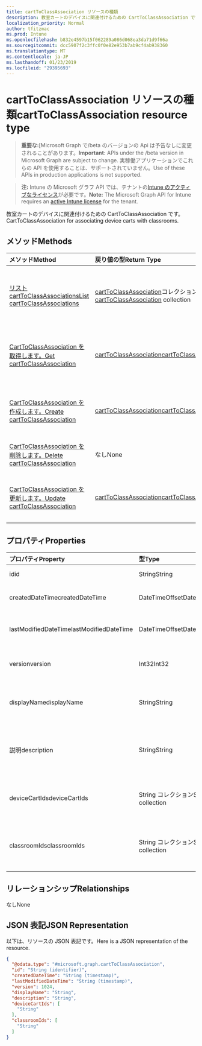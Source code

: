 ```yaml
---
title: cartToClassAssociation リソースの種類
description: 教室カートのデバイスに関連付けるための CartToClassAssociation です。
localization_priority: Normal
author: tfitzmac
ms.prod: Intune
ms.openlocfilehash: b832e4597b15f062289a086d068ea3da71d9f66a
ms.sourcegitcommit: dcc5907f2c3ffc0f0e82e953b7ab9cf4ab938360
ms.translationtype: MT
ms.contentlocale: ja-JP
ms.lasthandoff: 01/23/2019
ms.locfileid: "29395693"
---
```

# <a name="carttoclassassociation-resource-type"></a><span data-ttu-id="421e2-103">cartToClassAssociation リソースの種類</span><span class="sxs-lookup"><span data-stu-id="421e2-103">cartToClassAssociation resource type</span></span>

> <span data-ttu-id="421e2-104">**重要な:**[Microsoft Graph で/beta のバージョンの Api は予告なしに変更されることがあります。</span><span class="sxs-lookup"><span data-stu-id="421e2-104">**Important:** APIs under the /beta version in Microsoft Graph are subject to change.</span></span> <span data-ttu-id="421e2-105">実稼働アプリケーションでこれらの API を使用することは、サポートされていません。</span><span class="sxs-lookup"><span data-stu-id="421e2-105">Use of these APIs in production applications is not supported.</span></span>

> <span data-ttu-id="421e2-106">**注:** Intune の Microsoft グラフ API では、テナントの[Intune のアクティブなライセンス](https://go.microsoft.com/fwlink/?linkid=839381)が必要です。</span><span class="sxs-lookup"><span data-stu-id="421e2-106">**Note:** The Microsoft Graph API for Intune requires an [active Intune license](https://go.microsoft.com/fwlink/?linkid=839381) for the tenant.</span></span>

<span data-ttu-id="421e2-107">教室カートのデバイスに関連付けるための CartToClassAssociation です。</span><span class="sxs-lookup"><span data-stu-id="421e2-107">CartToClassAssociation for associating device carts with classrooms.</span></span>

## <a name="methods"></a><span data-ttu-id="421e2-108">メソッド</span><span class="sxs-lookup"><span data-stu-id="421e2-108">Methods</span></span>
|<span data-ttu-id="421e2-109">メソッド</span><span class="sxs-lookup"><span data-stu-id="421e2-109">Method</span></span>|<span data-ttu-id="421e2-110">戻り値の型</span><span class="sxs-lookup"><span data-stu-id="421e2-110">Return Type</span></span>|<span data-ttu-id="421e2-111">説明</span><span class="sxs-lookup"><span data-stu-id="421e2-111">Description</span></span>|
|:---|:---|:---|
|[<span data-ttu-id="421e2-112">リスト cartToClassAssociations</span><span class="sxs-lookup"><span data-stu-id="421e2-112">List cartToClassAssociations</span></span>](../api/intune-deviceconfig-carttoclassassociation-list.md)|<span data-ttu-id="421e2-113">[cartToClassAssociation](../resources/intune-deviceconfig-carttoclassassociation.md)コレクション</span><span class="sxs-lookup"><span data-stu-id="421e2-113">[cartToClassAssociation](../resources/intune-deviceconfig-carttoclassassociation.md) collection</span></span>|<span data-ttu-id="421e2-114">[CartToClassAssociation](../resources/intune-deviceconfig-carttoclassassociation.md)オブジェクトのプロパティと関係を一覧表示します。</span><span class="sxs-lookup"><span data-stu-id="421e2-114">List properties and relationships of the [cartToClassAssociation](../resources/intune-deviceconfig-carttoclassassociation.md) objects.</span></span>|
|[<span data-ttu-id="421e2-115">CartToClassAssociation を取得します。</span><span class="sxs-lookup"><span data-stu-id="421e2-115">Get cartToClassAssociation</span></span>](../api/intune-deviceconfig-carttoclassassociation-get.md)|[<span data-ttu-id="421e2-116">cartToClassAssociation</span><span class="sxs-lookup"><span data-stu-id="421e2-116">cartToClassAssociation</span></span>](../resources/intune-deviceconfig-carttoclassassociation.md)|<span data-ttu-id="421e2-117">[CartToClassAssociation](../resources/intune-deviceconfig-carttoclassassociation.md)オブジェクトのプロパティと関係を参照してください。</span><span class="sxs-lookup"><span data-stu-id="421e2-117">Read properties and relationships of the [cartToClassAssociation](../resources/intune-deviceconfig-carttoclassassociation.md) object.</span></span>|
|[<span data-ttu-id="421e2-118">CartToClassAssociation を作成します。</span><span class="sxs-lookup"><span data-stu-id="421e2-118">Create cartToClassAssociation</span></span>](../api/intune-deviceconfig-carttoclassassociation-create.md)|[<span data-ttu-id="421e2-119">cartToClassAssociation</span><span class="sxs-lookup"><span data-stu-id="421e2-119">cartToClassAssociation</span></span>](../resources/intune-deviceconfig-carttoclassassociation.md)|<span data-ttu-id="421e2-120">新しい[cartToClassAssociation](../resources/intune-deviceconfig-carttoclassassociation.md)オブジェクトを作成します。</span><span class="sxs-lookup"><span data-stu-id="421e2-120">Create a new [cartToClassAssociation](../resources/intune-deviceconfig-carttoclassassociation.md) object.</span></span>|
|[<span data-ttu-id="421e2-121">CartToClassAssociation を削除します。</span><span class="sxs-lookup"><span data-stu-id="421e2-121">Delete cartToClassAssociation</span></span>](../api/intune-deviceconfig-carttoclassassociation-delete.md)|<span data-ttu-id="421e2-122">なし</span><span class="sxs-lookup"><span data-stu-id="421e2-122">None</span></span>|<span data-ttu-id="421e2-123">の[cartToClassAssociation](../resources/intune-deviceconfig-carttoclassassociation.md)を削除します。</span><span class="sxs-lookup"><span data-stu-id="421e2-123">Deletes a [cartToClassAssociation](../resources/intune-deviceconfig-carttoclassassociation.md).</span></span>|
|[<span data-ttu-id="421e2-124">CartToClassAssociation を更新します。</span><span class="sxs-lookup"><span data-stu-id="421e2-124">Update cartToClassAssociation</span></span>](../api/intune-deviceconfig-carttoclassassociation-update.md)|[<span data-ttu-id="421e2-125">cartToClassAssociation</span><span class="sxs-lookup"><span data-stu-id="421e2-125">cartToClassAssociation</span></span>](../resources/intune-deviceconfig-carttoclassassociation.md)|<span data-ttu-id="421e2-126">[CartToClassAssociation](../resources/intune-deviceconfig-carttoclassassociation.md)オブジェクトのプロパティを更新します。</span><span class="sxs-lookup"><span data-stu-id="421e2-126">Update the properties of a [cartToClassAssociation](../resources/intune-deviceconfig-carttoclassassociation.md) object.</span></span>|

## <a name="properties"></a><span data-ttu-id="421e2-127">プロパティ</span><span class="sxs-lookup"><span data-stu-id="421e2-127">Properties</span></span>
|<span data-ttu-id="421e2-128">プロパティ</span><span class="sxs-lookup"><span data-stu-id="421e2-128">Property</span></span>|<span data-ttu-id="421e2-129">型</span><span class="sxs-lookup"><span data-stu-id="421e2-129">Type</span></span>|<span data-ttu-id="421e2-130">説明</span><span class="sxs-lookup"><span data-stu-id="421e2-130">Description</span></span>|
|:---|:---|:---|
|<span data-ttu-id="421e2-131">id</span><span class="sxs-lookup"><span data-stu-id="421e2-131">id</span></span>|<span data-ttu-id="421e2-132">String</span><span class="sxs-lookup"><span data-stu-id="421e2-132">String</span></span>|<span data-ttu-id="421e2-133">エンティティのキー。</span><span class="sxs-lookup"><span data-stu-id="421e2-133">Key of the entity.</span></span>|
|<span data-ttu-id="421e2-134">createdDateTime</span><span class="sxs-lookup"><span data-stu-id="421e2-134">createdDateTime</span></span>|<span data-ttu-id="421e2-135">DateTimeOffset</span><span class="sxs-lookup"><span data-stu-id="421e2-135">DateTimeOffset</span></span>|<span data-ttu-id="421e2-136">オブジェクトが作成された DateTime。</span><span class="sxs-lookup"><span data-stu-id="421e2-136">DateTime the object was created.</span></span>|
|<span data-ttu-id="421e2-137">lastModifiedDateTime</span><span class="sxs-lookup"><span data-stu-id="421e2-137">lastModifiedDateTime</span></span>|<span data-ttu-id="421e2-138">DateTimeOffset</span><span class="sxs-lookup"><span data-stu-id="421e2-138">DateTimeOffset</span></span>|<span data-ttu-id="421e2-139">オブジェクトが最後に変更された DateTime。</span><span class="sxs-lookup"><span data-stu-id="421e2-139">DateTime the object was last modified.</span></span>|
|<span data-ttu-id="421e2-140">version</span><span class="sxs-lookup"><span data-stu-id="421e2-140">version</span></span>|<span data-ttu-id="421e2-141">Int32</span><span class="sxs-lookup"><span data-stu-id="421e2-141">Int32</span></span>|<span data-ttu-id="421e2-142">CartToClassAssociation のバージョンです。</span><span class="sxs-lookup"><span data-stu-id="421e2-142">Version of the CartToClassAssociation.</span></span>|
|<span data-ttu-id="421e2-143">displayName</span><span class="sxs-lookup"><span data-stu-id="421e2-143">displayName</span></span>|<span data-ttu-id="421e2-144">String</span><span class="sxs-lookup"><span data-stu-id="421e2-144">String</span></span>|<span data-ttu-id="421e2-145">デバイス構成について管理者が指定した名前。</span><span class="sxs-lookup"><span data-stu-id="421e2-145">Admin provided name of the device configuration.</span></span>|
|<span data-ttu-id="421e2-146">説明</span><span class="sxs-lookup"><span data-stu-id="421e2-146">description</span></span>|<span data-ttu-id="421e2-147">String</span><span class="sxs-lookup"><span data-stu-id="421e2-147">String</span></span>|<span data-ttu-id="421e2-148">管理者には、CartToClassAssociation の説明が用意されています。</span><span class="sxs-lookup"><span data-stu-id="421e2-148">Admin provided description of the CartToClassAssociation.</span></span>|
|<span data-ttu-id="421e2-149">deviceCartIds</span><span class="sxs-lookup"><span data-stu-id="421e2-149">deviceCartIds</span></span>|<span data-ttu-id="421e2-150">String コレクション</span><span class="sxs-lookup"><span data-stu-id="421e2-150">String collection</span></span>|<span data-ttu-id="421e2-151">クラスに関連するデバイスのカートの識別子です。</span><span class="sxs-lookup"><span data-stu-id="421e2-151">Identifiers of device carts to be associated with classes.</span></span>|
|<span data-ttu-id="421e2-152">classroomIds</span><span class="sxs-lookup"><span data-stu-id="421e2-152">classroomIds</span></span>|<span data-ttu-id="421e2-153">String コレクション</span><span class="sxs-lookup"><span data-stu-id="421e2-153">String collection</span></span>|<span data-ttu-id="421e2-154">デバイスのカートに関連する教室の識別子です。</span><span class="sxs-lookup"><span data-stu-id="421e2-154">Identifiers of classrooms to be associated with device carts.</span></span>|

## <a name="relationships"></a><span data-ttu-id="421e2-155">リレーションシップ</span><span class="sxs-lookup"><span data-stu-id="421e2-155">Relationships</span></span>
<span data-ttu-id="421e2-156">なし</span><span class="sxs-lookup"><span data-stu-id="421e2-156">None</span></span>

## <a name="json-representation"></a><span data-ttu-id="421e2-157">JSON 表記</span><span class="sxs-lookup"><span data-stu-id="421e2-157">JSON Representation</span></span>
<span data-ttu-id="421e2-158">以下は、リソースの JSON 表記です。</span><span class="sxs-lookup"><span data-stu-id="421e2-158">Here is a JSON representation of the resource.</span></span>
<!-- {
  "blockType": "resource",
  "keyProperty": "id",
  "@odata.type": "microsoft.graph.cartToClassAssociation"
}
-->
``` json
{
  "@odata.type": "#microsoft.graph.cartToClassAssociation",
  "id": "String (identifier)",
  "createdDateTime": "String (timestamp)",
  "lastModifiedDateTime": "String (timestamp)",
  "version": 1024,
  "displayName": "String",
  "description": "String",
  "deviceCartIds": [
    "String"
  ],
  "classroomIds": [
    "String"
  ]
}
```




